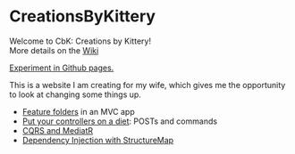 # CreationsByKittery

Welcome to CbK: Creations by Kittery!  
More details on the [Wiki](https://github.com/KeithBarrows/CreationsByKittery/wiki)

[Experiment in Github pages.](https://keithbarrows.github.io/CreationsByKittery/)

This is a website I am creating for my wife, which gives me the opportunity to look at changing some things up.  
* [Feature folders](http://timgthomas.com/2013/10/feature-folders-in-asp-net-mvc/) in an MVC app
* [Put your controllers on a diet](https://lostechies.com/jimmybogard/2013/12/19/put-your-controllers-on-a-diet-posts-and-commands/): POSTs and commands
* [CQRS and MediatR](https://lostechies.com/jimmybogard/2015/05/05/cqrs-with-mediatr-and-automapper/)
* [Dependency Injection with StructureMap](https://lostechies.com/jimmybogard/2010/04/27/dependency-injection-in-asp-net-mvc-controllers/)
